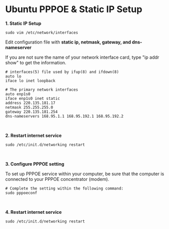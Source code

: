 # Ubuntu PPPOE & Static IP Setup

**1. Static IP Setup**

```shell
sudo vim /etc/network/interfaces
```

Edit configuration file with **static ip, netmask, gateway, and dns-nameserver**

If you are not sure the name of  your network interface card, type "ip addr show" to get the information.

```shell
# interfaces(5) file used by ifup(8) and ifdown(8)
auto lo
iface lo inet loopback

# The primary network interfaces
auto enp1s0
iface enp1s0 inet static
address 220.135.181.17
netmask 255.255.255.0
gateway 220.135.181.254
dns-nameservers 168.95.1.1 168.95.192.1 168.95.192.2
```

<br>

**2. Restart internet service**

```shell
sudo /etc/init.d/networking restart
```

<br>

**3. Configure PPPOE setting**

To set up PPPOE service within your computer, be sure that the computer is connected to your PPPOE concentrator (modem).

```shell
# Complete the setting within the following command:
sudo pppoeconf
```

<br>

**4. Restart internet service**

```shell
sudo /etc/init.d/networking restart
```

